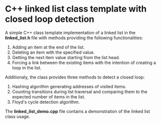 # C++ linked list class template with closed loop detection
A simple C++ class template implementation of a linked list in the **linked_list.h** file with methods providing the following functionalities:
1. Adding an item at the end of the list.
2. Deleting an item with the specified value.
3. Getting the next item value starting from the list head.
4. Forcing a link between the existing items with the intention of creating a loop in the list.

Additionaly, the class provides three methods to detect a closed loop:
1. Hashing algorithm generating addresses of visited items.
2. Counting transitions during list traversal and comparing them to the expected number of items in the list.
3. Floyd's cycle detection algorithm.

The **linked_list_demo.cpp** file contains a demonstration of the linked list class usage.
